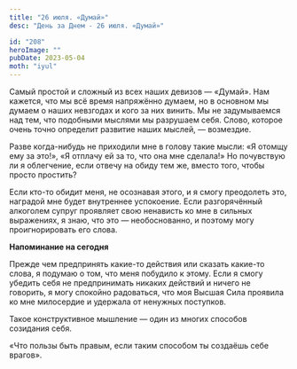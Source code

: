 ```yaml
---
title: "26 июля. «Думай»"
desc: "День за Днем - 26 июля. «Думай»"

id: "208"
heroImage: ""
pubDate: 2023-05-04
moth: "iyul"
---
```


Самый простой и сложный из всех наших девизов — «Думай». Нам кажется, что мы
всё время напряжённо думаем, но в основном мы думаем о наших невзгодах и кого
за них винить. Мы не задумываемся над тем, что подобными мыслями мы разрушаем
себя. Слово, которое очень точно определит развитие наших мыслей, — возмездие.

Разве когда-нибудь не приходили мне в голову такие мысли: «Я отомщу ему за
это!», «Я отплачу ей за то, что она мне сделала!» Но почувствую ли я
облегчение, если отвечу на обиду тем же, вместо того, чтобы просто простить?

Если кто-то обидит меня, не осознавая этого, и я смогу преодолеть это,
наградой мне будет внутреннее успокоение. Если разгорячённый алкоголем супруг
проявляет свою ненависть ко мне в сильных выражениях, я знаю, что это —
необоснованно, и поэтому могу проигнорировать его слова.

**Напоминание на сегодня**

Прежде чем предпринять какие-то действия или сказать какие-то слова, я подумаю
о том, что меня побудило к этому. Если я смогу убедить себя не предпринимать
никаких действий и ничего не говорить, я могу спокойно радоваться, что моя
Высшая Сила проявила ко мне милосердие и удержала от ненужных поступков.

Такое конструктивное мышление — один из многих способов созидания себя.

«Что пользы быть правым, если таким способом ты создаёшь себе врагов».
